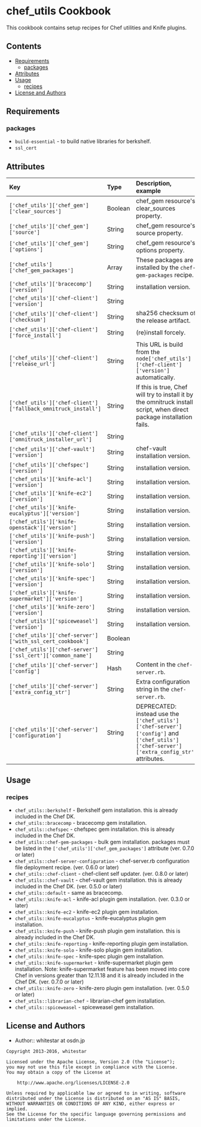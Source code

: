 chef_utils Cookbook
===================

This cookbook contains setup recipes for Chef utilities and Knife plugins.

## Contents

- [Requirements](#requirements)
  - [packages](#packages)
- [Attributes](#attributes)
- [Usage](#usage)
  - [recipes](#recipes)
- [License and Authors](#license-and-authors)

## Requirements

### packages

- `build-essential` - to build native libraries for berkshelf.
- `ssl_cert`

## Attributes

|Key|Type|Description, example|Default|
|:--|:--|:--|:--|
|`['chef_utils']['chef_gem']['clear_sources']`|Boolean|chef_gem resource's clear_sources property.|`false`|
|`['chef_utils']['chef_gem']['source']`|String|chef_gem resource's source property.|`nil`|
|`['chef_utils']['chef_gem']['options']`|String|chef_gem resource's options property.|`nil`|
|`['chef_utils']['chef_gem_packages']`|Array|These packages are installed by the `chef-gem-packages` recipe.|`[]`|
|`['chef_utils']['bracecomp']['version']`|String|installation version.|`nil`|
|`['chef_utils']['chef-client']['version']`|String||`'12.17.44'`|
|`['chef_utils']['chef-client']['checksum']`|String|sha256 checksum of the release artifact.|`nil` (no check)|
|`['chef_utils']['chef-client']['force_install']`|String|(re)install forcely.|`false`|
|`['chef_utils']['chef-client']['release_url']`|String|This URL is build from the `node['chef_utils']['chef-client']['version']` automatically.|See `attributes/default.rb`|
|`['chef_utils']['chef-client']['fallback_omnitruck_install']`|String|If this is true, Chef will try to install it by the omnitruck install script, when direct package installation fails.|`false`|
|`['chef_utils']['chef-client']['omnitruck_installer_url']`|String||`'https://omnitruck.chef.io/install.sh'`|
|`['chef_utils']['chef-vault']['version']`|String|chef-vault installation version.|`'~> 2.6'`|
|`['chef_utils']['chefspec']['version']`|String|installation version.|`nil`|
|`['chef_utils']['knife-acl']['version']`|String|installation version.|`nil`|
|`['chef_utils']['knife-ec2']['version']`|String|installation version.|`nil`|
|`['chef_utils']['knife-eucalyptus']['version']`|String|installation version.|`nil`|
|`['chef_utils']['knife-openstack']['version']`|String|installation version.|`nil`|
|`['chef_utils']['knife-push']['version']`|String|installation version.|`nil`|
|`['chef_utils']['knife-reporting']['version']`|String|installation version.|`nil`|
|`['chef_utils']['knife-solo']['version']`|String|installation version.|`nil`|
|`['chef_utils']['knife-spec']['version']`|String|installation version.|`nil`|
|`['chef_utils']['knife-supermarket']['version']`|String|installation version.|`nil`|
|`['chef_utils']['knife-zero']['version']`|String|installation version.|`nil`|
|`['chef_utils']['spiceweasel']['version']`|String|installation version.|`nil`|
|`['chef_utils']['chef-server']['with_ssl_cert_cookbook']`|Boolean||`false`|
|`['chef_utils']['chef-server']['ssl_cert']['common_name']`|String||`node['fqdn']`|
|`['chef_utils']['chef-server']['config']`|Hash|Content in the `chef-server.rb`.|See `attributes/default.rb`.|
|`['chef_utils']['chef-server']['extra_config_str']`|String|Extra configuration string in the `chef-server.rb`.|`nil`|
|`['chef_utils']['chef-server']['configuration']`|String|DEPRECATED: instead use the `['chef_utils']['chef-server']['config']` and `['chef_utils']['chef-server']['extra_config_str']` attributes.|`nil`|

## Usage

### recipes
- `chef_utils::berkshelf` - Berkshelf gem installation. this is already included in the Chef DK.
- `chef_utils::bracecomp` - bracecomp gem installation.
- `chef_utils::chefspec` - chefspec gem installation. this is already included in the Chef DK.
- `chef_utils::chef-gem-packages` - bulk gem installation. packages must be listed in the `['chef_utils']['chef_gem_packages']` attribute (ver. 0.7.0 or later)
- `chef_utils::chef-server-configuration` - chef-server.rb configuration file deployment recipe. (ver. 0.6.0 or later)
- `chef_utils::chef-client` - chef-client self updater. (ver. 0.8.0 or later)
- `chef_utils::chef-vault` - chef-vault gem installation. this is already included in the Chef DK. (ver. 0.5.0 or later)
- `chef_utils::default` - same as bracecomp. 
- `chef_utils::knife-acl` - knife-acl plugin gem installation. (ver. 0.3.0 or later)
- `chef_utils::knife-ec2` - knife-ec2 plugin gem installation.
- `chef_utils::knife-eucalyptus` - knife-eucalyptus plugin gem installation.
- `chef_utils::knife-push` - knife-push plugin gem installation. this is already included in the Chef DK.
- `chef_utils::knife-reporting` - knife-reporting plugin gem installation.
- `chef_utils::knife-solo` - knife-solo plugin gem installation.
- `chef_utils::knife-spec` - knife-spec plugin gem installation.
- `chef_utils::knife-supermarket` - knife-supermarket plugin gem installation. Note: knife-supermarket feature has been moved into core Chef in versions greater than 12.11.18 and it is already included in the Chef DK. (ver. 0.7.0 or later)
- `chef_utils::knife-zero` - knife-zero plugin gem installation. (ver. 0.5.0 or later)
- `chef_utils::librarian-chef` - librarian-chef gem installation.
- `chef_utils::spiceweasel` - spiceweasel gem installation.

## License and Authors

- Author:: whitestar at osdn.jp

```text
Copyright 2013-2016, whitestar

Licensed under the Apache License, Version 2.0 (the "License");
you may not use this file except in compliance with the License.
You may obtain a copy of the License at

    http://www.apache.org/licenses/LICENSE-2.0

Unless required by applicable law or agreed to in writing, software
distributed under the License is distributed on an "AS IS" BASIS,
WITHOUT WARRANTIES OR CONDITIONS OF ANY KIND, either express or implied.
See the License for the specific language governing permissions and
limitations under the License.
```
